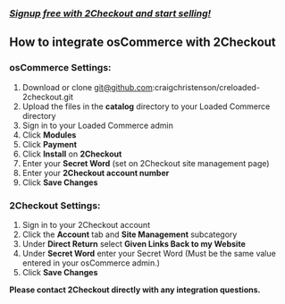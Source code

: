 ### _[Signup free with 2Checkout and start selling!](https://www.2checkout.com/referral?r=git2co)_

How to integrate osCommerce with 2Checkout
-------------------------------------------

### osCommerce Settings:

1. Download or clone git@github.com:craigchristenson/creloaded-2checkout.git
2. Upload the files in the **catalog** directory to your Loaded Commerce directory
3. Sign in to your Loaded Commerce admin
4. Click **Modules**
5. Click **Payment**
6. Click **Install** on **2Checkout**
7. Enter your **Secret Word** (set on 2Checkout site management page)
8. Enter your **2Checkout account number**
9. Click **Save Changes**

### 2Checkout Settings:

1. Sign in to your 2Checkout account
2. Click the **Account** tab and **Site Management** subcategory
3. Under **Direct Return** select **Given Links Back to my Website**
4. Under **Secret Word** enter your Secret Word (Must be the same value entered in your osCommerce admin.)
5. Click **Save Changes**


**Please contact 2Checkout directly with any integration questions.**
